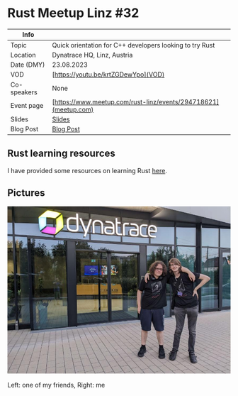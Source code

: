 # Rust Meetup Linz #32

| Info |  |
| --- | --- |
| Topic | Quick orientation for C++ developers looking to try Rust |
| Location | Dynatrace HQ, Linz, Austria |
| Date (DMY) | 23.08.2023 |
| VOD | [https://youtu.be/krtZGDewYpo](VOD) |
| Co-speakers | None |
| Event page | [https://www.meetup.com/rust-linz/events/294718621](meetup.com)  |
| Slides | [Slides](slides.pdf) |
| Blog Post | [Blog Post](https://unknowntrojan.win/2023/08/24/rustlinz/) |

## Rust learning resources

I have provided some resources on learning Rust [here](/RUST.md).

## Pictures

![pic.jpg](pic.jpg)

Left: one of my friends, Right: me
